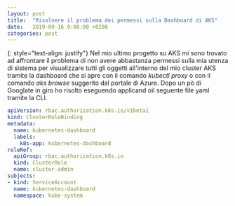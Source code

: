 ```yaml
---
layout: post
title:  "Risolvere il problema dei permessi sulla Dashboard di AKS"
date:   2019-09-16 9:00:00 +0200
categories: post
---
```

{: style="text-align: justify"}
Nel mio ultimo progetto su AKS mi sono trovato ad affrontare il problema di non avere abbastanza permessi sulla mia utenza di sistema per visualizzare tutti gli oggetti all'interno del mio cluster AKS tramite la dashboard che si apre con il comando *kubectl proxy* o con il comando *aks browse* suggerito dal portale di Azure. Dopo un pò di Googlate in giro ho risolto eseguendo applicand oil seguente file yaml tramite la CLI.
```yaml
apiVersion: rbac.authorization.k8s.io/v1beta1
kind: ClusterRoleBinding
metadata:
  name: kubernetes-dashboard
  labels:
    k8s-app: kubernetes-dashboard
roleRef:
  apiGroup: rbac.authorization.k8s.io
  kind: ClusterRole
  name: cluster-admin
subjects:
- kind: ServiceAccount
  name: kubernetes-dashboard
  namespace: kube-system
```
